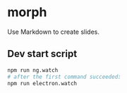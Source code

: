 # morph
Use Markdown to create slides.


## Dev start script
```bash
npm run ng.watch
# after the first command succeeded:
npm run electron.watch
```

